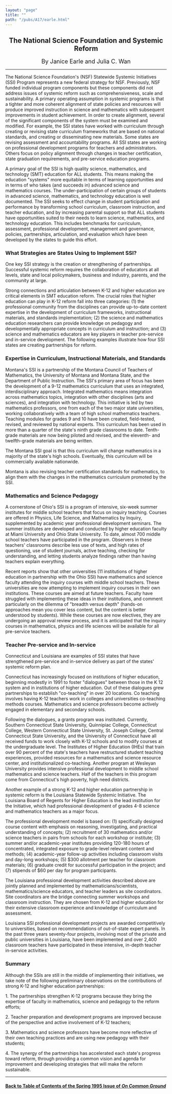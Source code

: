 ```yaml
---
layout: "page"
title: ""
path: "/pubs/A17/earle.html"
---
```

<main>
<center><h2>
The National Science Foundation and Systemic Reform</h2>
<font size="+1">By Janice Earle and Julia C. Wan</font>
</center>
<hr/>
The National Science Foundation's (NSF) Statewide Systemic Initiatives
(SSI) Program represents a new federal strategy for NSF. Previously, NSF
funded individual program components but these components did not address
issues of systemic reform such as comprehensiveness, scale and
sustainability. A primary operating assumption in systemic programs is
that a tighter and more coherent alignment of state policies and resources
will produce improved instruction in science and mathematics with
subsequent improvements in student achievement. In order to create
alignment, several of the significant components of the system must be
examined and modified. For example, the SSI states have worked with
curriculum through creating or revising state curriculum frameworks that
are based on national standards, and creating or disseminating new
materials. Some states are revising assessment and accountability
programs. All SSI states are working on professional development programs
for teachers and administrators. Others focus on policy alignment through
changes in teacher certification, state graduation requirements, and
pre-service education programs.
<p>
A primary goal of the SSI is high quality science, mathematics, and
technology (SMT) education for ALL students. This means making the
education "systems" more equitable in terms of learning opportunities and
in terms of who takes (and succeeds in) advanced science and mathematics
courses. The under-participation of certain groups of students in advanced
science, mathematics, and technology education is well documented. The SSI
seeks to effect change in student participation and performance by
transforming school curriculum, classroom instruction, and teacher
education, and by increasing parental support so that ALL students have
opportunities suited to their needs to learn science, mathematics, and
technology education. This includes benchmarks for curriculum, assessment,
professional development, management and governance, policies,
partnerships, articulation, and evaluation which have been developed by
the states to guide this effort.
</p><h3>What Strategies are States Using to Implement SSI?</h3>
One key SSI strategy is the creation or strengthening of partnerships.
Successful systemic reform requires the collaboration of educators at all
levels, state and local policymakers, business and industry, parents, and
the community at large.
<p>
Strong connections and articulation between K-12 and higher education are
critical elements in SMT education reform. The crucial roles that higher
education can play in K-12 reform fall into three categories: (1) the
professional community from the disciplines can provide up-to-date content
expertise in the development of curriculum frameworks, instructional
materials, and standards implementation; (2) the science and mathematics
education researchers can provide knowledge on pedagogy and
developmentally appropriate concepts in curriculum and instruction; and
(3) science and mathematics educators are key players in teacher
pre-service and in-service development. The following examples illustrate
how four SSI states are creating partnerships for reform.
</p><h3>Expertise in Curriculum, Instructional Materials, and Standards</h3>
Montana's SSI is a partnership of the Montana Council of Teachers of
Mathematics, the University of Montana and Montana State, and the
Department of Public Instruction. The SSI's primary area of focus has been
the development of a 9-12 mathematics curriculum that uses an integrated,
interdisciplinary approach. Integrated mathematics means integration
across mathematics topics, integration with other disciplines (arts and
sciences), and integration with technology. This initiative is led by two
mathematics professors, one from each of the two major state universities,
working collaboratively with a team of high school mathematics teachers.
Teaching modules for grades 9 and 10 have been created, field-tested,
revised, and reviewed by national experts. This curriculum has been used
in more than a quarter of the state's ninth grade classrooms to date.
Tenth-grade materials are now being piloted and revised, and the eleventh-
and twelfth-grade materials are being written.
<p>
The Montana SSI goal is that this curriculum will change mathematics in a
majority of the state's high schools. Eventually, this curriculum will be
commercially available nationwide.
</p><p>
Montana is also revising teacher certification standards for mathematics,
to align them with the changes in the mathematics curriculum promoted by
the SSI.
</p><h3>Mathematics and Science Pedagogy</h3>
A cornerstone of Ohio's SSI is a program of intensive, six-week summer
institutes for middle school teachers that focus on inquiry teaching.
Courses are offered in Physics, Life Science, and Mathematics by Inquiry,
supplemented by academic year professional development seminars. The
summer institutes are developed and conducted by higher education faculty
at Miami University and Ohio State University. To date, almost 700 middle
school teachers have participated in the program. Observers in these
teachers' classrooms describe less use of texts, and high rates of
questioning, use of student journals, active teaching, checking for
understanding, and letting students analyze findings rather than having
teachers explain everything.
<p>
Recent reports show that other universities (11 institutions of higher
education in partnership with the Ohio SSI) have mathematics and science
faculty attending the inquiry courses with middle school teachers.
These universities are now attempting to implement inquiry courses in
their own institutions. These courses are aimed at future teachers.
Faculty have struggled with implementing these ideas in their
institutions, and comment particularly on the dilemma of "breadth versus
depth" (hands-on approaches mean you cover less content, but the content
is better understood by students). While these courses are now electives,
they are undergoing an approval review process, and it is anticipated that
the inquiry courses in mathematics, physics and life sciences will be
available for all pre-service teachers.
</p><h3>Teacher Pre-service and In-service</h3>
Connecticut and Louisiana are examples of SSI states that have
strengthened pre-service and in-service delivery as part of the states'
systemic reform plan.
<p>
Connecticut has increasingly focused on institutions of higher education,
beginning modestly in 1991 to foster "dialogues" between those in the K 12
system and in institutions of higher education. Out of these dialogues
grew partnerships to establish "co-teaching" in over 20 locations. Co
teaching involves having K-12 teachers work in colleges and universities
co-teaching methods courses. Mathematics and science professors become
actively engaged in elementary and secondary schools.
</p><p>
Following the dialogues, a grants program was instituted. Currently,
Southern Connecticut State University, Quinnipiac College, Connecticut
College, Western Connecticut State University, St. Joseph College, Central
Connecticut State University, and the University of Connecticut have all
received funds to work closely with K-12 schools and to modify courses at
the undergraduate level. The Institutes of Higher Education (IHEs) that
train over 90 percent of the state's teachers have restructured student
teaching experiences, provided resources for a mathematics and science
resource center, and institutionalized co-teaching. Another program at
Wesleyan University provides intensive professional development to middle
school mathematics and science teachers. Half of the teachers in this
program come from Connecticut's high poverty, high need districts.
</p><p>
Another example of a strong K-12 and higher education partnership in
systemic reform is the Louisiana Statewide Systemic Initiative. The
Louisiana Board of Regents for Higher Education is the lead institution
for the Initiative, which had professional development of grades 4-8
science and mathematics teachers as a major focus.
</p><p>
The professional development model is based on: (1) specifically designed
course content with emphasis on reasoning, investigating, and practical
understanding of concepts; (2) recruitment of 30 mathematics and/or
science teachers in pairs from schools for each workshop or institute; (3)
summer and/or academic-year institutes providing 120-180 hours of
concentrated, integrated exposure to grade-level relevant content and
methods; (4) academic-year follow-up activities including classroom visits
and day-long workshops; (5) $300 allotment per teacher for classroom
materials; (6) graduate credit for successful participation in the
project; and (7) stipends of $60 per day for program participants.
</p><p>
The Louisiana professional development activities described above are
jointly planned and implemented by mathematicians/scientists,
mathematics/science educators, and teacher leaders as site coordinators.
Site coordinators are the bridge connecting summer workshops and classroom
instruction. They are chosen from K-12 and higher education for their
extensive classroom experience and knowledge of curriculum and assessment.
</p><p>
Louisiana SSI professional development projects are awarded competitively
to universities, based on recommendations of out-of-state expert panels.
In the past three years seventy-four projects, involving most of the
private and public universities in Louisiana, have been implemented and
over 2,400 classroom teachers have participated in these intensive,
in-depth teacher in-service activities.
</p><h3>Summary</h3>
Although the SSIs are still in the middle of implementing their
initiatives, we take note of the following preliminary observations on the
contributions of strong K-12 and higher education partnerships:
<p>
1. The partnerships strengthen K-12 programs because they bring the
expertise of faculty in mathematics, science and pedagogy to the reform
efforts;
</p><p>
2. Teacher preparation and development programs are improved because of
the perspective and active involvement of K-12 teachers;
</p><p>
3. Mathematics and science professors have become more reflective of their
own teaching practices and are using new pedagogy with their students;
</p><p>
4. The synergy of the partnerships has accelerated each state's progress
toward reform, through providing a common vision and agenda for
improvement and developing strategies that will make the reform
sustainable. 
</p><hr/>
<h4><a href=".\">Back to
Table of Contents of the Spring 1995 Issue of <i>On Common
Ground</i></a>
</h4>
</main>
